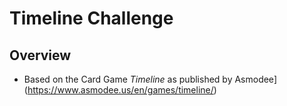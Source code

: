 # Timeline Challenge

## Overview
- Based on the Card Game *Timeline* as published by Asmodee](https://www.asmodee.us/en/games/timeline/)
